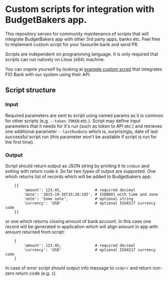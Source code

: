 # Custom scripts for integration with BudgetBakers app.
This repository serves for community maintenance of scripts that will integrate BudgetBakers app with other 3rd party apps, banks etc. Feel free to implement custom script for your favourite bank and send PR.

Scripts are independent on programming language. It is only required that scripts can run natively on Linux (x64) machine.

You can inspire yourself by looking at [example custom script](https://github.com/biokys/budgetbakers-import-scripts/tree/master/scripts/fioBank) that integrates FIO Bank with our system using their API.


## Script structure

### Input
Required parameters are sent to script using named params as it is common for other scripts (e.g. `--token TOKEN` etc.). Script may define input parameters that it needs for it's run (such as token to API etc.) and retrieves one additional parameter `--lastRunDate` which is, surprisingly, date of last successful script run (this parameter won't be available if script is run for the first time).

### Output
Script should return output as JSON string by printing it to `stdout` and exiting with return code `0`. So far two types of output are supported. One which returns list of records which will be added to Budgetbakers app:
```
	[{
		'amount': 123.45,               # required decimal
		'date': '2015-10-16T15:28:19Z', # ISO8601 with time and zone
		'note': 'Some note',            # optional string
		'currency': 'USD'               # optional ISO4217 currency code
	}]
```
or one which returns closing amount of bank account. In this case one record will be generated in application which will align amount in app with amount returned from script:
```
	{
		'amount': 123.45,               # required decimal
		'currency': 'USD'               # optional ISO4217 currency code
	}
```

In case of error script should output info message to `stderr` and return non-zero return code (e.g. `1`).

